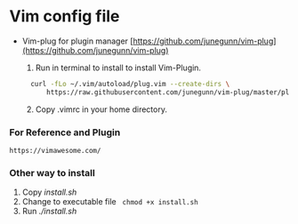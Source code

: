 # Vim config file

  - Vim-plug for plugin manager
    [https://github.com/junegunn/vim-plug](https://github.com/junegunn/vim-plug)
  
    1. Run in terminal to install to install Vim-Plugin. 
 
    ```sh
      curl -fLo ~/.vim/autoload/plug.vim --create-dirs \
          https://raw.githubusercontent.com/junegunn/vim-plug/master/plug.vim
    ```  
    2. Copy .vimrc in your home directory.


### For Reference and Plugin
 
    https://vimawesome.com/

### Other way to install
  
 1. Copy *install.sh*  
 2. Change to executable file
    ``` chmod +x install.sh```
 3. Run *./install.sh* 
